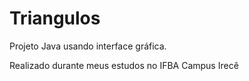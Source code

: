 # Triangulos

Projeto Java usando interface gráfica.

Realizado durante meus estudos no IFBA Campus Irecê
